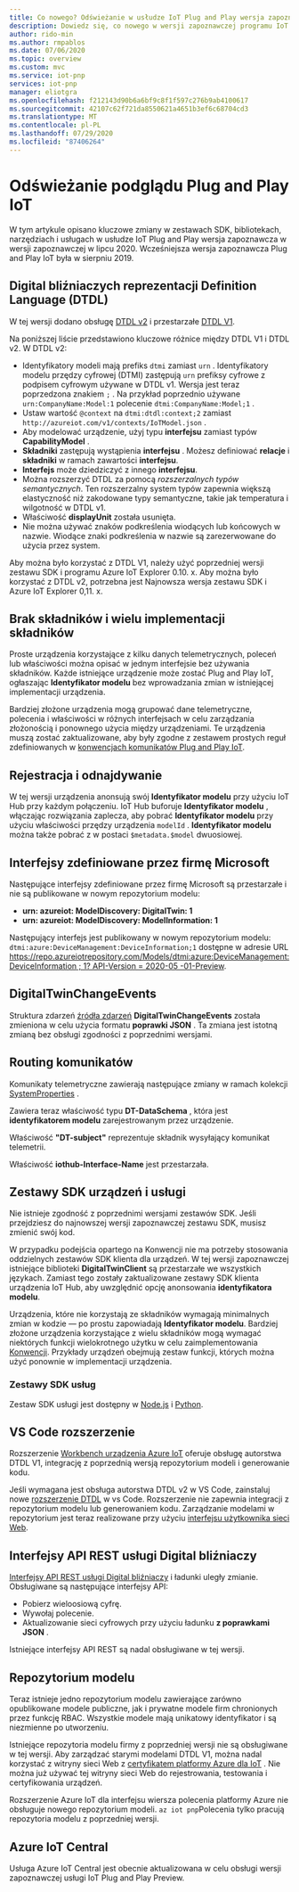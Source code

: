 ```yaml
---
title: Co nowego? Odświeżanie w usłudze IoT Plug and Play wersja zapoznawcza | Microsoft Docs
description: Dowiedz się, co nowego w wersji zapoznawczej programu IoT Plug and Play Preview.
author: rido-min
ms.author: rmpablos
ms.date: 07/06/2020
ms.topic: overview
ms.custom: mvc
ms.service: iot-pnp
services: iot-pnp
manager: eliotgra
ms.openlocfilehash: f212143d90b6a6bf9c8f1f597c276b9ab4100617
ms.sourcegitcommit: 42107c62f721da8550621a4651b3ef6c68704cd3
ms.translationtype: MT
ms.contentlocale: pl-PL
ms.lasthandoff: 07/29/2020
ms.locfileid: "87406264"
---
```

# <a name="iot-plug-and-play-preview-refresh"></a>Odświeżanie podglądu Plug and Play IoT

W tym artykule opisano kluczowe zmiany w zestawach SDK, bibliotekach, narzędziach i usługach w usłudze IoT Plug and Play wersja zapoznawcza w wersji zapoznawczej w lipcu 2020. Wcześniejsza wersja zapoznawcza Plug and Play IoT była w sierpniu 2019.

## <a name="digital-twins-definition-language-dtdl"></a>Digital bliźniaczych reprezentacji Definition Language (DTDL)

W tej wersji dodano obsługę [DTDL v2](https://github.com/Azure/opendigitaltwins-dtdl) i przestarzałe [DTDL V1](https://github.com/Azure/opendigitaltwins-dtdl/tree/master/DTDL/v1-preview).

Na poniższej liście przedstawiono kluczowe różnice między DTDL V1 i DTDL v2. W DTDL v2:

- Identyfikatory modeli mają prefiks `dtmi` zamiast `urn` . Identyfikatory modelu przędzy cyfrowej (DTMI) zastępują `urn` prefiksy cyfrowe z podpisem cyfrowym używane w DTDL v1. Wersja jest teraz poprzedzona znakiem `;` . Na przykład poprzednio używane `urn:CompanyName:Model:1` polecenie `dtmi:CompanyName:Model;1` .
- Ustaw wartość `@context` na `dtmi:dtdl:context;2` zamiast `http://azureiot.com/v1/contexts/IoTModel.json` .
- Aby modelować urządzenie, użyj typu **interfejsu** zamiast typów **CapabilityModel** .
- **Składniki** zastępują wystąpienia **interfejsu** . Możesz definiować **relacje** i **składniki** w ramach zawartości **interfejsu**.
- **Interfejs** może dziedziczyć z innego **interfejsu**.
- Można rozszerzyć DTDL za pomocą _rozszerzalnych typów semantycznych_. Ten rozszerzalny system typów zapewnia większą elastyczność niż zakodowane typy semantyczne, takie jak temperatura i wilgotność w DTDL v1.
- Właściwość **displayUnit** została usunięta.
- Nie można używać znaków podkreślenia wiodących lub końcowych w nazwie. Wiodące znaki podkreślenia w nazwie są zarezerwowane do użycia przez system.

Aby można było korzystać z DTDL V1, należy użyć poprzedniej wersji zestawu SDK i programu Azure IoT Explorer 0.10. x. Aby można było korzystać z DTDL v2, potrzebna jest Najnowsza wersja zestawu SDK i Azure IoT Explorer 0,11. x.

## <a name="no-component-and-multiple-component-implementations"></a>Brak składników i wielu implementacji składników

Proste urządzenia korzystające z kilku danych telemetrycznych, poleceń lub właściwości można opisać w jednym interfejsie bez używania składników. Każde istniejące urządzenie może zostać Plug and Play IoT, ogłaszając **Identyfikator modelu** bez wprowadzania zmian w istniejącej implementacji urządzenia.

Bardziej złożone urządzenia mogą grupować dane telemetryczne, polecenia i właściwości w różnych interfejsach w celu zarządzania złożonością i ponownego użycia między urządzeniami. Te urządzenia muszą zostać zaktualizowane, aby były zgodne z zestawem prostych reguł zdefiniowanych w [konwencjach komunikatów Plug and Play IoT](concepts-convention.md).

## <a name="registration-and-discovery"></a>Rejestracja i odnajdywanie

W tej wersji urządzenia anonsują swój **Identyfikator modelu** przy użyciu IoT Hub przy każdym połączeniu. IoT Hub buforuje **Identyfikator modelu** , włączając rozwiązania zaplecza, aby pobrać **Identyfikator modelu** przy użyciu właściwości przędzy urządzenia `modelId` . **Identyfikator modelu** można także pobrać z w postaci `$metadata.$model` dwuosiowej.

## <a name="microsoft-defined-interfaces"></a>Interfejsy zdefiniowane przez firmę Microsoft

Następujące interfejsy zdefiniowane przez firmę Microsoft są przestarzałe i nie są publikowane w nowym repozytorium modelu:

- **urn: azureiot: ModelDiscovery: DigitalTwin: 1**
- **urn: azureiot: ModelDiscovery: ModelInformation: 1**

Następujący interfejs jest publikowany w nowym repozytorium modelu: `dtmi:azure:DeviceManagement:DeviceInformation;1` dostępne w adresie URL [ https://repo.azureiotrepository.com/Models/dtmi:azure:DeviceManagement:DeviceInformation ; 1? API-Version = 2020-05 -01-Preview](https://repo.azureiotrepository.com/Models/dtmi:azure:DeviceManagement:DeviceInformation;1?api-version=2020-05-01-preview).

## <a name="digitaltwinchangeevents"></a>DigitalTwinChangeEvents

Struktura zdarzeń [źródła zdarzeń](../iot-hub/iot-hub-devguide-messages-d2c.md#non-telemetry-events) **DigitalTwinChangeEvents** została zmieniona w celu użycia formatu **poprawki JSON** . Ta zmiana jest istotną zmianą bez obsługi zgodności z poprzednimi wersjami.

## <a name="message-routing"></a>Routing komunikatów

Komunikaty telemetryczne zawierają następujące zmiany w ramach kolekcji [SystemProperties](../iot-hub/iot-hub-devguide-messages-construct.md) .

Zawiera teraz właściwość typu **DT-DataSchema** , która jest **identyfikatorem modelu** zarejestrowanym przez urządzenie.

Właściwość **"DT-subject"** reprezentuje składnik wysyłający komunikat telemetrii.

Właściwość **iothub-Interface-Name** jest przestarzała.

## <a name="device-and-service-sdks"></a>Zestawy SDK urządzeń i usługi

Nie istnieje zgodność z poprzednimi wersjami zestawów SDK. Jeśli przejdziesz do najnowszej wersji zapoznawczej zestawu SDK, musisz zmienić swój kod.

W przypadku podejścia opartego na Konwencji nie ma potrzeby stosowania oddzielnych zestawów SDK klienta dla urządzeń. W tej wersji zapoznawczej istniejące biblioteki **DigitalTwinClient** są przestarzałe we wszystkich językach. Zamiast tego zostały zaktualizowane zestawy SDK klienta urządzenia IoT Hub, aby uwzględnić opcję anonsowania **identyfikatora modelu**.

Urządzenia, które nie korzystają ze składników wymagają minimalnych zmian w kodzie — po prostu zapowiadają **Identyfikator modelu**. Bardziej złożone urządzenia korzystające z wielu składników mogą wymagać niektórych funkcji wielokrotnego użytku w celu zaimplementowania [Konwencji](concepts-convention.md). Przykłady urządzeń obejmują zestaw funkcji, których można użyć ponownie w implementacji urządzenia.

### <a name="service-sdks"></a>Zestawy SDK usług

Zestaw SDK usługi jest dostępny w [Node.js](https://github.com/Azure/azure-iot-sdk-node/blob/digitaltwins-preview/digitaltwins/service/readme.md) i [Python](https://github.com/Azure/azure-iot-sdk-python/blob/digitaltwins-preview/azure-iot-hub/README.md).

## <a name="vs-code-extension"></a>VS Code rozszerzenie

Rozszerzenie [Workbench urządzenia Azure IoT](https://marketplace.visualstudio.com/items?itemName=vsciot-vscode.vscode-iot-workbench) oferuje obsługę autorstwa DTDL V1, integrację z poprzednią wersją repozytorium modeli i generowanie kodu.

Jeśli wymagana jest obsługa autorstwa DTDL v2 w VS Code, zainstaluj nowe [rozszerzenie DTDL](https://marketplace.visualstudio.com/items?itemName=vsciot-vscode.vscode-dtdl) w vs Code. Rozszerzenie nie zapewnia integracji z repozytorium modelu lub generowaniem kodu. Zarządzanie modelami w repozytorium jest teraz realizowane przy użyciu [interfejsu użytkownika sieci Web](https://aka.ms/iotmodelrepo).

## <a name="digital-twin-service-side-rest-apis"></a>Interfejsy API REST usługi Digital bliźniaczy

[Interfejsy API REST usługi Digital bliźniaczy](https://docs.microsoft.com/rest/api/iothub/service/digitaltwin) i ładunki uległy zmianie. Obsługiwane są następujące interfejsy API:

- Pobierz wieloosiową cyfrę.
- Wywołaj polecenie.
- Aktualizowanie sieci cyfrowych przy użyciu ładunku **z poprawkami JSON** .

Istniejące interfejsy API REST są nadal obsługiwane w tej wersji.

## <a name="model-repository"></a>Repozytorium modelu

Teraz istnieje jedno repozytorium modelu zawierające zarówno opublikowane modele publiczne, jak i prywatne modele firm chronionych przez funkcję RBAC. Wszystkie modele mają unikatowy identyfikator i są niezmienne po utworzeniu.

Istniejące repozytoria modelu firmy z poprzedniej wersji nie są obsługiwane w tej wersji. Aby zarządzać starymi modelami DTDL V1, można nadal korzystać z witryny sieci Web z [certyfikatem platformy Azure dla IoT](https://preview.catalog.azureiotsolutions.com/products) . Nie można już używać tej witryny sieci Web do rejestrowania, testowania i certyfikowania urządzeń.

Rozszerzenie Azure IoT dla interfejsu wiersza polecenia platformy Azure nie obsługuje nowego repozytorium modeli. `az iot pnp`Polecenia tylko pracują repozytoria modelu z poprzedniej wersji.

## <a name="azure-iot-central"></a>Azure IoT Central

Usługa Azure IoT Central jest obecnie aktualizowana w celu obsługi wersji zapoznawczej usługi IoT Plug and Play Preview.
